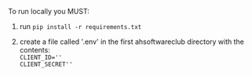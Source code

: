 To run locally you MUST:

1. run `pip install -r requirements.txt`

2. create a file called '.env' in the first ahsoftwareclub directory with the contents:\
`CLIENT_ID=''`\
`CLIENT_SECRET''`
